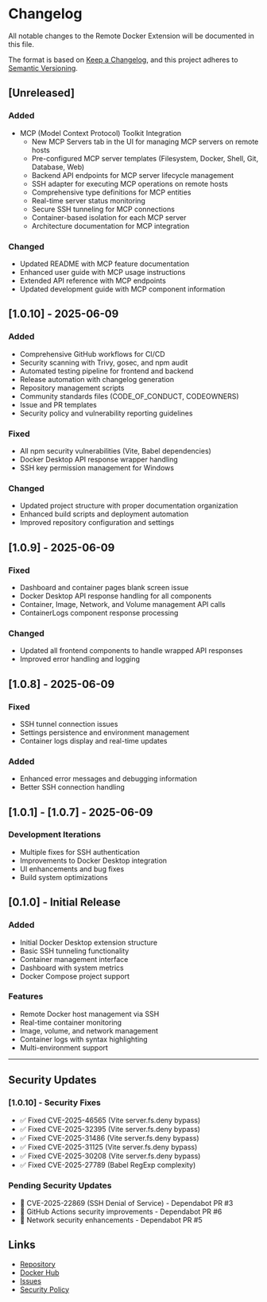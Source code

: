# Changelog

All notable changes to the Remote Docker Extension will be documented in this file.

The format is based on [Keep a Changelog](https://keepachangelog.com/en/1.0.0/),
and this project adheres to [Semantic Versioning](https://semver.org/spec/v2.0.0.html).

## [Unreleased]

### Added
- MCP (Model Context Protocol) Toolkit Integration
  - New MCP Servers tab in the UI for managing MCP servers on remote hosts
  - Pre-configured MCP server templates (Filesystem, Docker, Shell, Git, Database, Web)
  - Backend API endpoints for MCP server lifecycle management
  - SSH adapter for executing MCP operations on remote hosts
  - Comprehensive type definitions for MCP entities
  - Real-time server status monitoring
  - Secure SSH tunneling for MCP connections
  - Container-based isolation for each MCP server
  - Architecture documentation for MCP integration

### Changed
- Updated README with MCP feature documentation
- Enhanced user guide with MCP usage instructions
- Extended API reference with MCP endpoints
- Updated development guide with MCP component information

## [1.0.10] - 2025-06-09

### Added
- Comprehensive GitHub workflows for CI/CD
- Security scanning with Trivy, gosec, and npm audit
- Automated testing pipeline for frontend and backend
- Release automation with changelog generation
- Repository management scripts
- Community standards files (CODE_OF_CONDUCT, CODEOWNERS)
- Issue and PR templates
- Security policy and vulnerability reporting guidelines

### Fixed
- All npm security vulnerabilities (Vite, Babel dependencies)
- Docker Desktop API response wrapper handling
- SSH key permission management for Windows

### Changed
- Updated project structure with proper documentation organization
- Enhanced build scripts and deployment automation
- Improved repository configuration and settings

## [1.0.9] - 2025-06-09

### Fixed
- Dashboard and container pages blank screen issue
- Docker Desktop API response handling for all components
- Container, Image, Network, and Volume management API calls
- ContainerLogs component response processing

### Changed
- Updated all frontend components to handle wrapped API responses
- Improved error handling and logging

## [1.0.8] - 2025-06-09

### Fixed
- SSH tunnel connection issues
- Settings persistence and environment management
- Container logs display and real-time updates

### Added
- Enhanced error messages and debugging information
- Better SSH connection handling

## [1.0.1] - [1.0.7] - 2025-06-09

### Development Iterations
- Multiple fixes for SSH authentication
- Improvements to Docker Desktop integration
- UI enhancements and bug fixes
- Build system optimizations

## [0.1.0] - Initial Release

### Added
- Initial Docker Desktop extension structure
- Basic SSH tunneling functionality
- Container management interface
- Dashboard with system metrics
- Docker Compose project support

### Features
- Remote Docker host management via SSH
- Real-time container monitoring
- Image, volume, and network management
- Container logs with syntax highlighting
- Multi-environment support

---

## Security Updates

### [1.0.10] - Security Fixes
- ✅ Fixed CVE-2025-46565 (Vite server.fs.deny bypass)
- ✅ Fixed CVE-2025-32395 (Vite server.fs.deny bypass) 
- ✅ Fixed CVE-2025-31486 (Vite server.fs.deny bypass)
- ✅ Fixed CVE-2025-31125 (Vite server.fs.deny bypass)
- ✅ Fixed CVE-2025-30208 (Vite server.fs.deny bypass)
- ✅ Fixed CVE-2025-27789 (Babel RegExp complexity)

### Pending Security Updates
- 🔄 CVE-2025-22869 (SSH Denial of Service) - Dependabot PR #3
- 🔄 GitHub Actions security improvements - Dependabot PR #6
- 🔄 Network security enhancements - Dependabot PR #5

## Links

- [Repository](https://github.com/anubissbe/remote-docker)
- [Docker Hub](https://hub.docker.com/r/telkombe/remote-docker)
- [Issues](https://github.com/anubissbe/remote-docker/issues)
- [Security Policy](https://github.com/anubissbe/remote-docker/blob/main/.github/SECURITY.md)